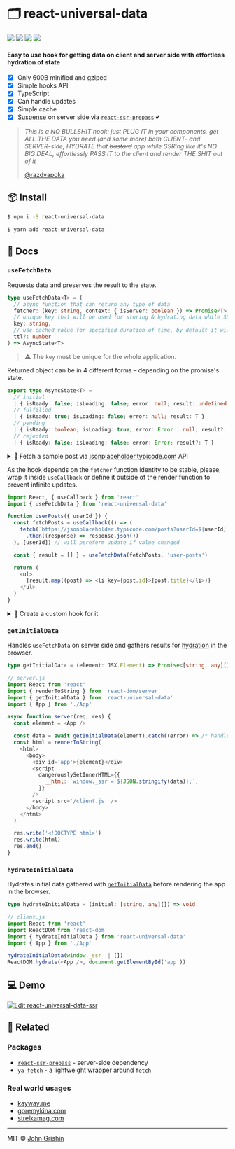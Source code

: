 # 🗂 react-universal-data

[![](https://flat.badgen.net/npm/v/react-universal-data?cache=600)](https://www.npmjs.com/package/react-universal-data) [![](https://flat.badgen.net/bundlephobia/minzip/react-universal-data?cache=600)](https://bundlephobia.com/result?p=react-universal-data) ![](https://flat.badgen.net/travis/exah/react-universal-data?cache=600) ![](https://flat.badgen.net/coveralls/c/github/exah/react-universal-data)

#### Easy to use hook for getting data on client and server side with effortless hydration of state

- [x] Only 600B minified and gziped
- [x] Simple hooks API
- [x] TypeScript
- [x] Can handle updates
- [x] Simple cache
- [x] [Suspense](http://reactjs.org/docs/concurrent-mode-suspense.html) on server side via [`react-ssr-prepass`](https://github.com/FormidableLabs/react-ssr-prepass) 💕

> _This is a NO BULLSHIT hook: just PLUG IT in your components, get ALL THE DATA you need (and some more) both CLIENT- and SERVER-side, HYDRATE that ~~bastard~~ app while SSRing like it's NO BIG DEAL, effortlessly PASS IT to the client and render THE SHIT out of it_
>
> [@razdvapoka](https://github.com/razdvapoka)

## 📦 Install

```sh
$ npm i -S react-universal-data
```

```sh
$ yarn add react-universal-data
```

## 📖 Docs

### `useFetchData`

Requests data and preserves the result to the state.

```ts
type useFetchData<T> = (
  // async function that can return any type of data
  fetcher: (key: string, context: { isServer: boolean }) => Promise<T>,
  // unique key that will be used for storing & hydrating data while SSR
  key: string,
  // use cached value for specified duration of time, by default it will be requested each time
  ttl?: number
) => AsyncState<T>
```

> ⚠️ The `key` must be unique for the whole application.

Returned object can be in 4 different forms – depending on the promise's state.

```ts
export type AsyncState<T> =
  // initial
  | { isReady: false; isLoading: false; error: null; result: undefined }
  // fulfilled
  | { isReady: true; isLoading: false; error: null; result: T }
  // pending
  | { isReady: boolean; isLoading: true; error: Error | null; result?: T }
  // rejected
  | { isReady: false; isLoading: false; error: Error; result?: T }
```

<details><summary>👀 Fetch a sample post via <a href="https://jsonplaceholder.typicode.com">jsonplaceholder.typicode.com</a> API</summary>

```js
import React from 'react'
import { useFetchData } from 'react-universal-data'

const fetchPost = (id) =>
  fetch(`https://jsonplaceholder.typicode.com/posts/${id}`)
    .then((response) => response.json())

function Post({ id }) {
  const { isReady, isLoading, result, error } = useFetchData(fetchPost, id)

  if (isLoading) {
    return <p>Loading...</p>
  }

  if (error) {
    return <p>Oh no: {error.message}</p>
  }

  // You can depend on `isReady` flag to ensure data loaded correctly
  if (isReady) {
    return (
      <article>
        <h2>{result.title}</h2>
        <p>{result.body}</p>
      </article>
    )
  }

  return null
}
```
</details>

As the hook depends on the `fetcher` function identity to be stable, please, wrap it inside `useCallback` or define it outside of the render function to prevent infinite updates.

```js
import React, { useCallback } from 'react'
import { useFetchData } from 'react-universal-data'

function UserPosts({ userId }) {
  const fetchPosts = useCallback(() => (
    fetch(`https://jsonplaceholder.typicode.com/posts?userId=${userId}`)
      .then((response) => response.json())
  ), [userId]) // will pereform update if value changed

  const { result = [] } = useFetchData(fetchPosts, 'user-posts')

  return (
    <ul>
      {result.map((post) => <li key={post.id}>{post.title}</li>)}
    </ul>
  )
}
```

<details><summary>👀 Create a custom hook for it</summary>

```js
import React, { useCallback } from 'react'
import { useFetchData } from 'react-universal-data'

function useFetchUserPosts(userId) {
  return useFetchData(
    useCallback(() => (
      fetch(`https://jsonplaceholder.typicode.com/posts?userId=${userId}`)
        .then((response) => response.json())
    ), [userId]),
    'user-posts'
  )
}

function UserPosts({ userId }) {
  const { result = [] } = useFetchUserPosts(userId)

  return (
    <ul>
      {result.map((post) => <li key={post.id}>{post.title}</li>)}
    </ul>
  )
}
```
</details>

### `getInitialData`

Handles `useFetchData` on server side and gathers results for [hydration](#hydrateInitialData) in the browser.

```ts
type getInitialData = (element: JSX.Element) => Promise<[string, any][]>
```

```js
// server.js
import React from 'react'
import { renderToString } from 'react-dom/server'
import { getInitialData } from 'react-universal-data'
import { App } from './App'

async function server(req, res) {
  const element = <App />

  const data = await getInitialData(element).catch((error) => /* handle error */)
  const html = renderToString(
    <html>
      <body>
        <div id='app'>{element}</div>
        <script
          dangerouslySetInnerHTML={{
            __html: `window._ssr = ${JSON.stringify(data)};`,
          }}
        />
        <script src='/client.js' />
      </body>
    </html>
  )

  res.write('<!DOCTYPE html>')
  res.write(html)
  res.end()
}
```

### `hydrateInitialData`

Hydrates initial data gathered with [`getInitialData`](#getInitialData) before rendering the app in the browser.

```ts
type hydrateInitialData = (initial: [string, any][]) => void
```

```js
// client.js
import React from 'react'
import ReactDOM from 'react-dom'
import { hydrateInitialData } from 'react-universal-data'
import { App } from './App'

hydrateInitialData(window._ssr || [])
ReactDOM.hydrate(<App />, document.getElementById('app'))
```


## 💻 Demo

[![Edit react-universal-data-ssr](https://codesandbox.io/static/img/play-codesandbox.svg)](https://codesandbox.io/s/react-universal-data-ssr-jp9el?fontsize=14&hidenavigation=1&module=%2Fsrc%2FApp.js&theme=dark)

## 🔗 Related

### Packages

- [`react-ssr-prepass`](https://github.com/FormidableLabs/react-ssr-prepass) - server-side dependency
- [`ya-fetch`](https://github.com/exah/ya-fetch) - a lightweight wrapper around `fetch`

### Real world usages

- [kayway.me](https://github.com/exah/kayway)
- [goremykina.com](https://github.com/exah/goremykina)
- [strelkamag.com](https://strelkamag.com)

---

MIT © [John Grishin](http://johngrish.in)
